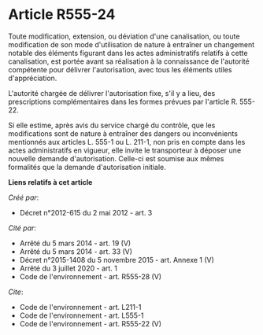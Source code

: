 # Article R555-24

Toute modification, extension, ou déviation d'une canalisation, ou toute modification de son mode d'utilisation de nature à
entraîner un changement notable des éléments figurant dans les actes administratifs relatifs à cette canalisation, est portée
avant sa réalisation à la connaissance de l'autorité compétente pour délivrer l'autorisation, avec tous les éléments utiles
d'appréciation.

L'autorité chargée de délivrer l'autorisation fixe, s'il y a lieu, des prescriptions complémentaires dans les formes prévues
par l'article R. 555-22.

Si elle estime, après avis du service chargé du contrôle, que les modifications sont de nature à entraîner des dangers ou
inconvénients mentionnés aux articles L. 555-1 ou L. 211-1, non pris en compte dans les actes administratifs en vigueur, elle
invite le transporteur à déposer une nouvelle demande d'autorisation. Celle-ci est soumise aux mêmes formalités que la
demande d'autorisation initiale.

**Liens relatifs à cet article**

_Créé par_:

  - Décret n°2012-615 du 2 mai 2012 - art. 3

_Cité par_:

  - Arrêté du 5 mars 2014 - art. 19 (V)
  - Arrêté du 5 mars 2014 - art. 33 (V)
  - Décret n°2015-1408 du 5 novembre 2015 - art. Annexe 1 (V)
  - Arrêté du 3 juillet 2020 - art. 1
  - Code de l'environnement - art. R555-28 (V)

_Cite_:

  - Code de l'environnement - art. L211-1
  - Code de l'environnement - art. L555-1
  - Code de l'environnement - art. R555-22 (V)
